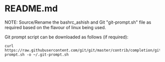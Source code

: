 # README.md

NOTE: Source/Rename the bashrc_ashish and Git "git-prompt.sh" file as required based on the flavour of linux being used.

Git prompt script can be downloaded as follows (if required):
```
curl https://raw.githubusercontent.com/git/git/master/contrib/completion/git-prompt.sh -o ~/.git-prompt.sh
